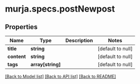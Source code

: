 # murja.specs.postNewpost

## Properties
Name | Type | Description | Notes
------------ | ------------- | ------------- | -------------
**title** | **string** |  | [default to null]
**content** | **string** |  | [default to null]
**tags** | **array[string]** |  | [default to null]

[[Back to Model list]](../README.md#documentation-for-models) [[Back to API list]](../README.md#documentation-for-api-endpoints) [[Back to README]](../README.md)


